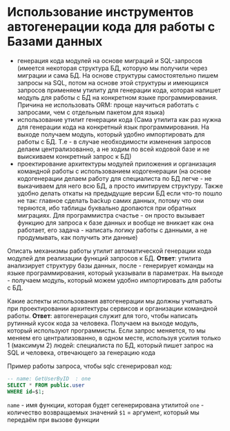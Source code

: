 # Использование инструментов автогенерации кода для работы с Базами данных
- генерация кода модулей на основе миграций и SQL-запросов (имеется некоторая структура БД, которую мы получили через миграции и сама БД. На основе структуры самостоятельно пишем запросы на SQL, потом на основе этой структуры и  имеющихся запросов применяем утилиту для генерации кода, которая напишет модуль для работы с БД на конкретном языке программирования. Причина не использовать ORM: проще научиться работать с запросами, чем с отдельным пакетом для языка)
- использование утилит генерации кода (Сама утилита как раз нужна для генерации кода на конкретный язык программирования. На выходе получаем модуль, который удобно импортировать для работы с БД. Т.е - в случае необходимости изменения запросов делаем централизованно, а не ходим по всей кодовой базе и не выискиваем конкретный запрос к БД)
- проектирование архитектуры модулей приложения и организация командной работы с использованием кодогенерации (на основе кодогенерации делаем работу для специалиста по БД легче - не выкачиваем для него всю БД, а просто имитируем структуру. Также удобно делать откаты на предыдущие версии БД если что-то пошло не так: главное сделать backup самих данных, потому что они теряются, ибо таблицы буквально дропаются при обратных миграциях. Для программистра счастье - он просто вызывает функцию для запроса к базе данных и вообще не вникает как она работает, его задача - написать логику работы с данными, а не продумывать, как получить эти данные)

Описать механизмы работы утилит автоматической генерации кода модулей для реализации функций запросов к БД.
**Ответ**: утилита анализирует структуру базы данных, после  - генерирует команды на языке программирования, который указывали в параметрах. На выходе - получаем модуль, который можем удобно импортировать для работы с БД.

Какие аспекты использования автогенерации мы должны учитывать при проектировании архитектуры сервисов и организации командной работы.
**Ответ**:  автогенерация служит для того, чтобы написать рутинный кусок кода за человека. Получаем на выходе модуль, который используют программисты. Если запрос меняется, то мы меняем его централизованно, в одном месте, используя усилия только 1 (максимум 2) людей: специалиста по БД, который пишет запрос на SQL и человека, отвечающего за генерацию кода


Пример работы запроса, чтобы sqlc сгенерировал код:
```SQL
-- name: GetUserByID  : one
SELECT * FROM public.user 
WHERE id=$1;
```
`name` - имя функции, которая будет сегенерирована утилитой 
`one` - количество возвращаемых значений
`$1` = аргумент, который мы передаём при вызове функции